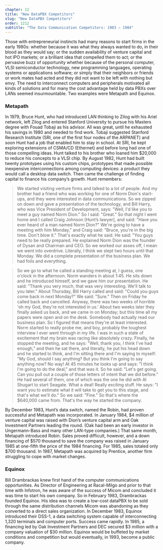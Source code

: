 ```yaml
---
chapter: 12
title: "New DataPBX Competitors"
slug: "New DataPBX Competitors"
order: 1212
subtitle: "The Data Communication Competitors: 1983 – 1984"
---
```


Those with entrepreneurial instincts had many reasons to start firms in the early 1980s: whether because it was what they always wanted to do, in their blood as they would say; or the sudden availability of venture capital and hot IPO markets; or a brilliant idea that compelled them to act; or the pervasive buzz of opportunity whether because of the personal computer, VLSI semiconductor technology, new programming languages, operating systems or applications software; or simply that their neighbors or friends or work mates had acted and they did not want to be left with nothing but envy. The need to interconnect computers and peripherals motivated all kinds of solutions and for many the cost advantage held by data PBXs over LANs seemed insurmountable. Two examples were Metapath and Equinox.

### Metapath

In 1979, Bruce Hunt, who had introduced LAN thinking to Zilog with his Ariel network, left Zilog and entered Stanford University to pursue his Masters degree with Fouad Tobaji as his advisor. All was great, until he exhausted his savings in 1980 and needed to find work. Tobaji suggested Stanford Research Institute (SRI, one of the first four nodes of the ARPANET) and soon Hunt had a job that enabled him to stay in school. At SRI, he kept exploring extensions of CSMA/CD (Ethernet) and before long had one of those compelling ideas. Hunt talked to his brother who loaned him $20,000 to reduce his concepts to a VLSI chip. By August 1982, Hunt had built twenty prototypes using his custom chips, prototypes that made possible inexpensive interconnections among computing devices: a product they would call a desktop data switch. Then came the challenge of finding capital to finance his company’s growth. Hunt remembers:

>We started visiting venture firms and talked to a lot of people. And my brother had a friend who was working for one of Norm Dion's start-ups, and they were interested in data communications. So we zipped on down and gave a presentation of the technology, and Bill Harry, who was Vice President of Development, says: "Well, I'd like you to meet a guy named Norm Dion." So I said: "Great." So that night I went home and I called Craig Johnson [Hunt’s lawyer], and said: "Have you ever heard of a man named Norm Dion?" We're going to have a meeting with him Monday," and Craig said: "Bruce, you're in the big time. Don't blow it." That's exactly what he said. He said: "You guys need to be really prepared. He explained Norm Dion was the founder of Dysan and Chairman and CEO. So we worked our asses off, I mean we went into overdrive. Literally, I think we slept two hours until that Monday. We did a complete presentation of the business plan. We had foils and everything.

>So we go to what he called a standing meeting at, I guess, one o'clock in the afternoon. Norm wanders in about 1:45. He sits down and he introduced himself, and we gave him our presentation. He said: "Thank you very much, that was very interesting. We'll talk to you later.” About Thursday, Bill Harry called and said:  "Could you guys come back in next Monday?" We said: "Sure." Then on Friday he called back and cancelled. Anyway, there was two weeks of horrible 'oh my God, they're not interested in us.’ About two weeks later they finally asked us back, and we came in on Monday; but this time all my papers were open and on the desk. Somebody had actually read our business plan. So I figured that means they're at least interested. Norm started to really probe me, and boy, probably the toughest interview I ever went through in my life. I was in such a state of excitement that my brain was racing like absolutely crazy. Finally, he stopped the meeting, and he says:  "Well, thank you, I think I've had enough," and then he sat there, and literally, he put his head down and he started to think, and I'm sitting there and I'm saying to myself:  "My God, should I say anything? But you think I'm going to say anything now? No way! At 45 minutes he looks up and says: "I think I'm going to do the deal," and that was it. So he said: "Let's get going. Can you pull out a couple of those letters of intent that we did before." He had several of them, one of which was the one he did with Al Shugart to start Seagate. What a deal! Really exciting stuff. He says: "I want you to estimate what it will take to get you to this stage, and that's what we'll do." So we said: "Fine." So that's where the $640,000 came from. That's the way he started the company.

By December 1983, Hunt’s data switch, named the Robin, had proven successful and Metapath was incorporated. In January 1984, $4 million of venture capital was raised with Dion’s venture capital arm and Oak Investment Partners leading the round. (Oak had been an early investor in Ungermann-Bass and many other LAN-type companies.) That same month, Metapath introduced Robin. Sales proved difficult, however, and a down financing of $570 thousand to save the company was raised in January 1985 at one-fifth the price of the 1984 financing. For 1985, sales totaled only $700 thousand. In 1987, Metapath was acquired by Prentice, another firm struggling to cope with market changes.

### Equinox

Bill Drambrackas knew first hand of the computer communications opportunities. As Director of Engineering at Racal-Milgo and prior to that time with Infotron, he was aware of the success of Micom and concluded it was time to start his own company. So in February 1983, Drambrackas founded Equinox. His idea was to create a low-cost dataPBX to be sold through the same distribution channels Micom was abandoning as they converted to a direct sales organization. In December 1983, Equinox introduced their DSS-1, a data switching system capable of interconnecting 1,320 terminals and computer ports. Success came rapidly. In 1985, a financing led by Oak Investment Partners and DEC secured $3 million with a company valuation of $30 million. Equinox would be buffeted by market conditions and competition but would eventually, in 1993, become a public company.
